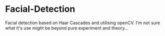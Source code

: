# Facial-Detection
Facial detection based on Haar Cascades and utilising openCV.
I'm not sure what it's use might be beyond pure experiment and theory...
